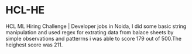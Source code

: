 # HCL-HE
HCL ML Hiring Challenge | Developer jobs in Noida, 
I did some basic string manipulation and used regex for extrating data from balace sheets by simple observations and patterrns i was able to score 179 out of 500.The heighest score was 211.

